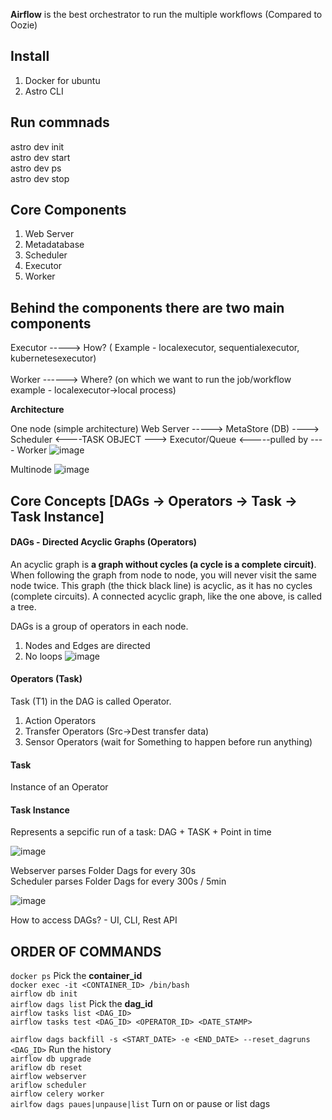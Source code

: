 **Airflow** is the best orchestrator to run the multiple workflows (Compared to Oozie)

Install
-------
1. Docker for ubuntu  <br>
2. Astro CLI <br>

Run commnads
------------
astro dev init <br>
astro dev start <br>
astro dev ps  <br>
astro dev stop <br>

Core Components
---------------
1. Web Server
2. Metadatabase
3. Scheduler  
4. Executor
5. Worker

Behind the components there are two main components
---------------------------------------------------
Executor -----> How? ( Example - localexecutor, sequentialexecutor, kubernetesexecutor) <br><br>
Worker ------> Where? (on which we want to run the job/workflow example - localexecutor->local process)


**Architecture** 

One node (simple architecture)
Web Server -----> MetaStore (DB) ----> Scheduler <----TASK OBJECT ---> Executor/Queue <-----pulled by ---- Worker 
![image](https://user-images.githubusercontent.com/3804538/132122327-83a52b89-86d5-4da6-8b89-8b63e560bacc.png)

Multinode
![image](https://user-images.githubusercontent.com/3804538/132122513-7d1a33af-31dd-4ae8-be7e-7fa05030b682.png)

Core Concepts [DAGs -> Operators -> Task -> Task Instance]
------------------------------------------------------------
#### DAGs - Directed Acyclic Graphs (Operators)

An acyclic graph is **a graph without cycles (a cycle is a complete circuit)**. When following the graph from node to node, you will never visit the same node twice. This graph (the thick black line) is acyclic, as it has no cycles (complete circuits). A connected acyclic graph, like the one above, is called a tree.

DAGs is a group of operators in each node.
1. Nodes and Edges are directed
2. No loops
![image](https://user-images.githubusercontent.com/3804538/132123025-8b3bb6f5-29a1-413d-96a7-1a145a28ae15.png)


#### Operators (Task)
Task (T1) in the DAG is called Operator.
1. Action Operators
2. Transfer Operators (Src->Dest transfer data)
3. Sensor Operators (wait for Something to happen before run anything)

#### Task
Instance of an Operator
#### Task Instance
Represents a sepcific run of a task: DAG + TASK + Point in time

![image](https://user-images.githubusercontent.com/3804538/132122894-b3a36a30-99e9-485f-b402-a1211aad2a2a.png)

Webserver parses Folder Dags for every 30s <br>
Scheduler parses Folder Dags for every 300s / 5min <br>

![image](https://user-images.githubusercontent.com/3804538/132123177-ee33aab5-1731-4919-8158-3fe9de3064c4.png)


How to access DAGs? - UI, CLI, Rest API

ORDER OF COMMANDS
-------------------
`docker ps`  Pick the **container_id** <br>
`docker exec -it <CONTAINER_ID> /bin/bash` <br>
`airflow db init` <br>
`airflow dags list` Pick the **dag_id** <br>
`airflow tasks list <DAG_ID>` <br>
`airflow tasks test <DAG_ID> <OPERATOR_ID> <DATE_STAMP>` <br>

`airflow dags backfill -s <START_DATE> -e <END_DATE> --reset_dagruns <DAG_ID>` Run the history <br>
`airflow db upgrade` <br>
`ariflow db reset` <br>
`airflow webserver` <br>
`ariflow scheduler ` <br>
`airflow celery worker` <br>
`airlfow dags paues|unpause|list` Turn on or pause or list dags <br>

